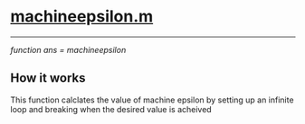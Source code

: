 # <a href="https://github.com/CameronDenison/CODEBOX/blob/master/Machine%20Epsilon/machineepsilon.m">machineepsilon.m</a>
***
*function ans = machineepsilon*

## How it works
This function calclates the value of machine epsilon by setting up an infinite loop and breaking when the desired value is acheived
